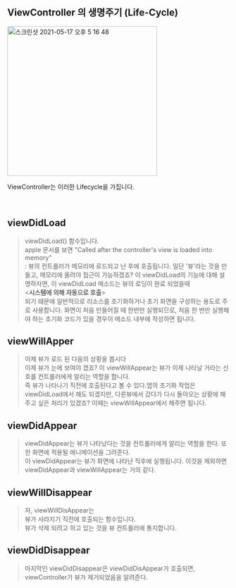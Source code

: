 ## ViewController 의 생명주기 (Life-Cycle)

<img width="340" alt="스크린샷 2021-05-17 오후 5 16 48" src="https://img1.daumcdn.net/thumb/R1280x0/?scode=mtistory2&fname=http%3A%2F%2Fcfile26.uf.tistory.com%2Fimage%2F2613D13C58C64DE32C838B">

ViewController는 이러한 Lifecycle을 가집니다. 

<br>


## **viewDidLoad**
> viewDidLoad() 함수입니다. <br> apple 문서를 보면 "Called after the controller's view is loaded into memory"  <br>  : 뷰의 컨트롤러가 메모리에 로드되고 난 후에 호출됩니다. 일단 '뷰'라는 것을 만들고, 메모리에 올려야 접근이 가능하겠죠? 이 viewDidLoad의 기능에 대해 설명하자면, 이 viewDidLoad 메소드는 뷰의 로딩이 완료 되었을때  <br> <**시스템에 의해 자동으로 호출**> <br> 되기 떄문에 일반적으로 리소스를 초기화하거나 초기 화면을 구성하는 용도로 주로 사용합니다. 화면이 처음 만들어질 때 한번만 실행되므로, 처음 한 번만 실행해야 하는 초기화 코드가 있을 경우이 메소드 내부에 작성하면 됩니다.
 
## **viewWillApper**
> 이제 뷰가 로드 된 다음의 상황을 봅시다 <br> 이제 뷰가 눈에 보여야 겠죠? 이 viewWillAppear는 뷰가 이제 나타날 거라는 신호를 컨트롤러에게 알리는 역할을 합니다. <br> 즉 뷰가 나타나기 직전에 호출된다고 볼 수 있다.앱의 초기화 작업은 viewDidLoad에서 해도 되겠지만,
다른뷰에서 갔다가 다시 돌아오는 상황에 해주고 싶은 처리가 있겠죠? 이때는 viewWillAppear에서 해주면 됩니다.

## **viewDidAppear**
> viewDidAppear는 뷰가 나타났다는 것을 컨트롤러에게 알리는 역할을 한다. 또한 화면에 적용될 애니메이션을 그려준다. <br> 이 viewDidAppear는 뷰가 화면에 나타난 직후에 실행됩니다. 이것을 제외하면 viewDidAppear과 viewWillAppear는 거의 같다.

## **viewWillDisappear**
>자, viewWillDisAppear는 <br> 뷰가 사라지기 직전에 호출되는 함수입니다. <br> 뷰가 삭제 되려고 하고 있는 것을 뷰 컨트롤러에 통지합니다.

## **viewDidDisappear**
>마지막인 viewDidDisappear은 viewDidDisAppear가 호출되면, viewController가 뷰가 제거되었음을 알려준다. 